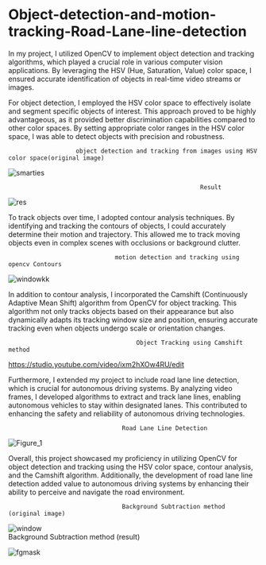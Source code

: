 # Object-detection-and-motion-tracking-Road-Lane-line-detection


In my project, I utilized OpenCV to implement object detection and tracking algorithms, which played a crucial role in various computer vision applications. By leveraging the HSV (Hue, Saturation, Value) color space, I ensured accurate identification of objects in real-time video streams or images.

For object detection, I employed the HSV color space to effectively isolate and segment specific objects of interest. This approach proved to be highly advantageous, as it provided better discrimination capabilities compared to other color spaces. By setting appropriate color ranges in the HSV color space, I was able to detect objects with precision and robustness.

                       object detection and tracking from images using HSV color space(original image)
   
![smarties](https://github.com/muhammad98754/Object-detection-and-motion-tracking-Road-Lane-line-detection/assets/130402856/b4fbce58-e052-42ec-b7fd-33ef41e8dd3d)

                                                          Result
                                                          
![res](https://github.com/muhammad98754/Object-detection-and-motion-tracking-Road-Lane-line-detection/assets/130402856/dfa4792f-ef2e-4a75-a27e-7aa1befae438)


To track objects over time, I adopted contour analysis techniques. By identifying and tracking the contours of objects, I could accurately determine their motion and trajectory. This allowed me to track moving objects even in complex scenes with occlusions or background clutter.

                                  motion detection and tracking using opencv Contours

![windowkk](https://github.com/muhammad98754/Object-detection-and-motion-tracking-Road-Lane-line-detection/assets/130402856/9fcda5bf-f47c-485a-832d-e96beeb4042c)

In addition to contour analysis, I incorporated the Camshift (Continuously Adaptive Mean Shift) algorithm from OpenCV for object tracking. This algorithm not only tracks objects based on their appearance but also dynamically adapts its tracking window size and position, ensuring accurate tracking even when objects undergo scale or orientation changes.

                                        Object Tracking using Camshift method
                                        
https://studio.youtube.com/video/ixm2hXOw4RU/edit

Furthermore, I extended my project to include road lane line detection, which is crucial for autonomous driving systems. By analyzing video frames, I developed algorithms to extract and track lane lines, enabling autonomous vehicles to stay within designated lanes. This contributed to enhancing the safety and reliability of autonomous driving technologies.

                                    Road Lane Line Detection

![Figure_1](https://github.com/muhammad98754/Object-detection-and-motion-tracking-Road-Lane-line-detection/assets/130402856/aaef0281-f158-403c-9f54-29e322c0b9da)

Overall, this project showcased my proficiency in utilizing OpenCV for object detection and tracking using the HSV color space, contour analysis, and the Camshift algorithm. Additionally, the development of road lane line detection added value to autonomous driving systems by enhancing their ability to perceive and navigate the road environment.

                                    Background Subtraction method (original image)
                             
![window](https://github.com/muhammad98754/Object-detection-and-motion-tracking-Road-Lane-line-detection/assets/130402856/408b0a7f-b27a-4e94-a7ea-a449e859e1e3)                             
                                      Background Subtraction method (result)
                             
![fgmask](https://github.com/muhammad98754/Object-detection-and-motion-tracking-Road-Lane-line-detection/assets/130402856/c1a37357-a86d-415f-bd1b-aa62f45ca641)

                         
                             
                             
